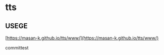 # tts
## USEGE
[https://masan-k.github.io/tts/www/](https://masan-k.github.io/tts/www/)

committest
